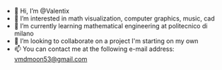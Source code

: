 - 👋 Hi, I’m @Valentix
- 👀 I’m interested in math visualization, computer graphics, music, cad
- 🌱 I’m currently learning mathematical engineering at politecnico di milano
- 💞️ I’m looking to collaborate on a project I'm starting on my own
- 📫 You can contact me at the following e-mail address: vmdmoon53@gmail.com

<!---
Valentix/Valentix is a ✨ special ✨ repository because its `README.md` (this file) appears on your GitHub profile.
You can click the Preview link to take a look at your changes.
--->
